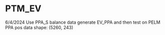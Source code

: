 # PTM_EV

6/4/2024 
Use PPA_S balance data generate EV_PPA and then test on PELM
PPA pos data shape: (5260, 243)
